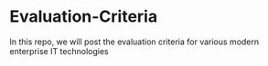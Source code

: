 # Evaluation-Criteria
In this repo, we will post the evaluation criteria for various modern enterprise IT technologies
